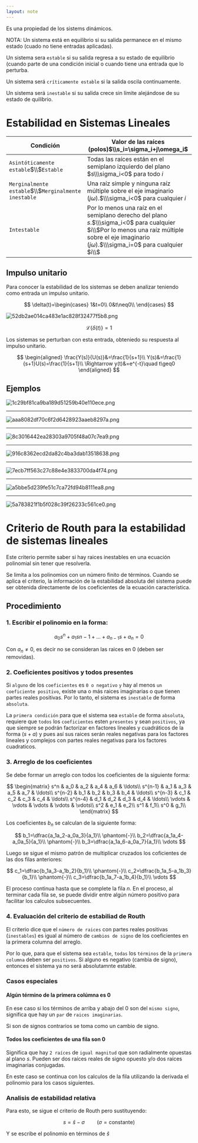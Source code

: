 ```yaml
---
layout: note
---
```


Es una propiedad de los sistems dinámicos.

NOTA: Un sistema está en equilibrio si su salida permanece en el mismo estado (cuado no tiene entradas aplicadas).

Un sistema sera `estable` si su salida regresa a su estado de equilibrio (cuando parte de una condición inicial o cuando tiene una entrada que lo perturba.

Un sistema será `críticamente estable` si la salida oscila continuamente.

Un sistema será `inestable` si su salida crece sin límite alejándose de su estado de quilibrio.


# Estabilidad en Sistemas Lineales

| Condición                                            | Valor de las raíces (polos)$\\s_i=\sigma_i+j\omega_i$                                                                                                                                                 |
| -                                                    | -                                                                                                                                                                                                     |
| `Asintóticamente estable`$\\$`Estable`               | Todas las raíces están en el semiplano izquierdo del plano $s\\\sigma_i<0$ para todo $i$                                                                                                              |
| `Merginalmente estable`$\\$`Merginalmente inestable` | Una raíz simple y ninguna raíz múltiple sobre el eje imaginario $(j\omega)$.$\\\sigma_i<0$ para cualquier $i$                                                                                         |
| `Intestable`                                         | Por lo menos una raíz en el semiplano derecho del plano $s$.$\\\sigma_i<0$ para cualquier $i\\$Por lo menos una raíz múltiple sobre el eje imaginario $(j\omega)$.$\\\sigma_i=0$ para cualquier $i\\$ |

## Impulso unitario
Para conocer la estabilidad de los sistemas se deben analizar teniendo como entrada un impulso unitario.

$$
\delta(t)=\begin{cases}
1&t=0\\
0&t\neq0\\
\end{cases}
$$

![52db2ae014ca483e1ac828f32477f5b8.png](../../img/b8592f986eb24bc5b49bfdf2d95d7661.png)

$$
\mathcal{L}\{\delta(t)\}=1
$$

Los sistemas se perturban con esta entrada, obteniedo su respuesta al impulso unitario.

$$
\begin{aligned}
\frac{Y(s)}{U(s)}&=\frac{1}{s+1}\\
Y(s)&=\frac{1}{s+1}U(s)=\frac{1}{s+1}\\
\Rightarrow y(t)&=e^{-t}\quad t\geq0
\end{aligned}
$$


## Ejemplos
![1c29bf81ca9ba189d51259b40e110ece.png](../../img/dd6a9474e01c4abcbd90fb4e72f86e38.png)
* * *
![aaa8082df70c6f2d6428923aaeb8297a.png](../../img/e6fa1f28268243cbafeb803a8b3cd44e.png)
* * *
![8c3016442ea28303a9705f48a07c7ea9.png](../../img/3e0cc178f43f41d0bb3582fed5076c18.png)
* * *
![916c8362ecd2da82c4ba3dab13518638.png](../../img/8aa334d4bda54c589a0bc339445712bd.png)
* * *
![7ecb7ff563c27c88e4e3833700da4f74.png](../../img/ac8d5d85885f4240a0b9050109966fd7.png)
* * *
![a5bbe5d239fe51c7ca72fd94b8111ea8.png](../../img/a4512b17303e4a1b86933fb885819045.png)
* * *
![5a783821f1b5f028c39f26233c561ce0.png](../../img/91538575f511423d8ce3a9953b9fff92.png)

# Criterio de Routh para la estabilidad de sistemas lineales
Este criterio permite saber si hay raices inestables en una ecuación polinomial sin tener que resolverla.

Se limita a los polinomios con un número finito de términos. Cuando se aplica el criterio, la información de la estabilidad absoluta del sistema puede ser obtenida directamente de los coeficientes de la ecuación característica.

## Procedimiento
### 1. Escribir el polinomio en la forma:

$$
a_0s^n+a_1s{n-1}+\ldots+a_{n-1}s+a_n= 0
$$


Con $a_n\neq0$, es decir no se consideran las raices en 0 (deben ser removidas).

### 2. Coeficientes positivos y todos presentes
Si `alguno` de los `coeficientes` es `0 o negativo` `y` hay al menos `un` `coeficiente positivo`, existe una o más raices imaginarias o que tienen partes reales positivas. Por lo tanto, el sistema es `inestable` de forma `absoluta`.

La `primera condición` para que el sistema sea `estable` de forma `absoluta`, requiere que `todos` los `coeficientes` esten `presentes` y sean `positivos`, ya que siempre se podrán factorizar en factores lineales y cuadráticos de la forma $(s+a)$  y pues así sus raices serán reales negativas para los factores lineales y complejos con partes reales negativas para los factores cuadraticos.

### 3. Arreglo de los coeficientes
Se debe formar un arreglo con todos los coeficientes de la siguiente forma:

$$
\begin{matrix}
s^n & a_0 & a_2 & a_4 & a_6 & \ldots\\
s^{n-1} & a_1 & a_3 & a_5 & a_7 & \ldots\\
s^{n-2} & b_1 & b_2 & b_3 & b_4 & \ldots\\
s^{n-3} & c_1 & c_2 & c_3 & c_4 & \ldots\\
s^{n-4} & d_1 & d_2 & d_3 & d_4 & \ldots\\
\vdots & \vdots & \vdots & \vdots & \vdots\\
s^2 & e_1 & e_2\\
s^1 & f_1\\
s^0 & g_1\\
\end{matrix}
$$


Los coeficientes $b_n$ se calculan de la siguiente forma:

$$
b_1=\dfrac{a_1a_2-a_0a_3}{a_1}\\
\phantom{-}\\
b_2=\dfrac{a_1a_4-a_0a_5}{a_1}\\
\phantom{-}\\
b_3=\dfrac{a_1a_6-a_0a_7}{a_1}\\
\vdots
$$

Luego se sigue el mismo patrón de multiplicar cruzados los coficientes de las dos filas anteriores:

$$
c_1=\dfrac{b_1a_3-a_1b_2}{b_1}\\
\phantom{-}\\
c_2=\dfrac{b_1a_5-a_1b_3}{b_1}\\
\phantom{-}\\
c_3=\dfrac{b_1a_7-a_1b_4}{b_1}\\
\vdots
$$

El proceso continua hasta que se complete la fila $n$. En el proceso, al terminar cada fila se, se puede dividir entre algún número positivo para facilitar los calculos subsecuentes.
### 4. Evaluación del criterio de estabiliad de Routh
El criterio dice que el `número de raices` con partes reales positivas (`inestables`) es igual al número de `cambios de signo` de los coeficientes en la primera columna del arreglo.

Por lo que, para que el sistema sea `estable`, `todas` los `términos` de la `primera columna` deben ser `positivos`. Si alguno es negativo (cambia de signo), entonces el sistema ya no será absolutamnte estable.

### Casos especiales
#### Algún término de la primera colúmna es 0
En ese caso si los términos de arriba y abajo del 0 son del `mismo signo`, significa que hay un `par` de `raices imaginarias`.

Si son de signos contrarios se toma como un cambio de signo.
#### Todos los coeficientes de una fila son 0
Significa que hay `2 raíces` de `igual magnitud` que son radialmente opuestas al plano $s$. Pueden ser dos raíces reales de signo opuesto y/o dos raíces imaginarias conjugadas.

En este caso se continua con los calculos de la fila utilizando la derivada el polinomio para los casos siguientes.

### Analisis de estabilidad relativa
Para esto, se sigue el criterio de Routh pero sustituyendo:

$$
s=\hat{s}-\sigma\quad\quad(\sigma = \text{constante})
$$

Y se escribe el polinomio en términos de $\hat{s}$
